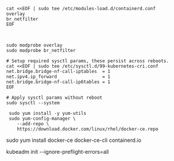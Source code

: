 ```
cat <<EOF | sudo tee /etc/modules-load.d/containerd.conf
overlay
br_netfilter
EOF



sudo modprobe overlay
sudo modprobe br_netfilter

# Setup required sysctl params, these persist across reboots.
cat <<EOF | sudo tee /etc/sysctl.d/99-kubernetes-cri.conf
net.bridge.bridge-nf-call-iptables  = 1
net.ipv4.ip_forward                 = 1
net.bridge.bridge-nf-call-ip6tables = 1
EOF

# Apply sysctl params without reboot
sudo sysctl --system
```

```
 sudo yum install -y yum-utils
 sudo yum-config-manager \
    --add-repo \
    https://download.docker.com/linux/rhel/docker-ce.repo
 ```

sudo yum install docker-ce docker-ce-cli containerd.io
    
kubeadm init --ignore-preflight-errors=all
